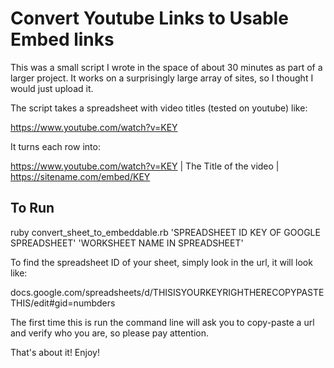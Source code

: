 # Convert Youtube Links to Usable Embed links

This was a small script I wrote in the space of about 30 minutes as part of a larger project. It works on a surprisingly large array of sites, so I thought I would just upload it.

The script takes a spreadsheet with video titles (tested on youtube) like:

https://www.youtube.com/watch?v=KEY

It turns each row into:

https://www.youtube.com/watch?v=KEY |   The Title of the video  |  https://sitename.com/embed/KEY

## To Run

ruby convert_sheet_to_embeddable.rb 'SPREADSHEET ID KEY OF GOOGLE SPREADSHEET' 'WORKSHEET NAME IN SPREADSHEET'

To find the spreadsheet ID of your sheet, simply look in the url, it will look like:

docs.google.com/spreadsheets/d/THISISYOURKEYRIGHTHERECOPYPASTETHIS/edit#gid=numbders

The first time this is run the command line will ask you to copy-paste a url and verify who you are, so please pay attention.

That's about it! Enjoy!
